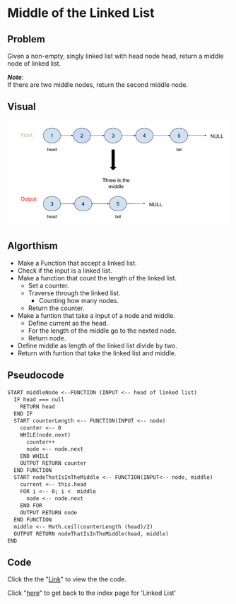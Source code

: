 # Middle of the Linked List

## Problem
Given a non-empty, singly linked list with head node head, return a middle node of linked list.

*__Note__*:<br>
If there are two middle nodes, return the second middle node.

## Visual
![](middleLL.png)

## Algorthism
* Make a Function that accept a linked list.
* Check if the input is a linked list.
* Make a function that count the length of the linked list.
    * Set a counter.
    * Traverse through the linked list.
        * Counting how many nodes.
    * Return the counter.
* Make a funtion that take a input of a node and middle.
    * Define current as the head.
    * For the length of the middle go to the nexted node.
    * Return node.
* Define middle as length of the linked list divide by two.
* Return with funtion that take the linked list and middle.

## Pseudocode
```
START middleNode <--FUNCTION (INPUT <-- head of linked list)
  IF head === null
    RETURN head
  END IF
  START counterLength <-- FUNCTION(INPUT <-- node)
    counter <-- 0
    WHILE(node.next)
      counter++
      node <-- node.next
    END WHILE
    OUTPUT RETURN counter
  END FUNCTION
  START nodeThatIsInTheMiddle <-- FUNCTION(INPUT<-- node, middle)
    current <-- this.head
    FOR i <-- 0; i <  middle
      node <-- node.next
    END FOR
    OUTPUT RETURN node
  END FUNCTION
  middle <-- Math.ceil(counterLength (head)/2)
  OUTPUT RETURN nodeThatIsInTheMiddle(head, middle)
END 
```

## Code
Click the the "[Link](middleLL.js)" to view the the code.

Click "[here](../README.md)" to get back to the index page for 'Linked List'

